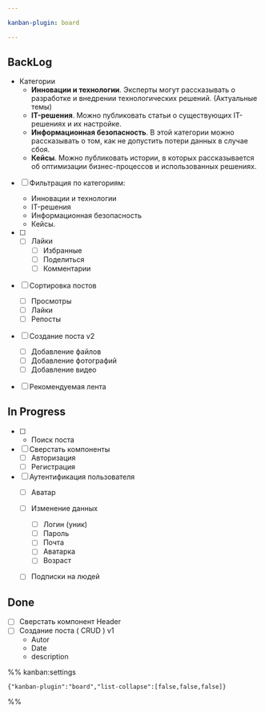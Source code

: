 ```yaml
---

kanban-plugin: board

---
```


## BackLog

- Категории
	- **Инновации и технологии**. Эксперты могут рассказывать о разработке и внедрении технологических решений. (Актуальные темы)
	- **IT-решения**. Можно публиковать статьи о существующих IT-решениях и их настройке.
	- **Информационная безопасность**. В этой категории можно рассказывать о том, как не допустить потери данных в случае сбоя.
	- **Кейсы**. Можно публиковать истории, в которых рассказывается об оптимизации бизнес-процессов и использованных решениях.
- [ ] Фильтрация по категориям:
	- Инновации и технологии
	- IT-решения
	- Информационная безопасность
	- Кейсы.
- [ ] - [ ] Лайки
	- [ ] Избранные
	- [ ] Поделиться
	- [ ] Комментарии
- [ ] Сортировка постов
	- [ ] Просмотры 
	- [ ] Лайки
	- [ ] Репосты
- [ ] Создание поста v2
	- [ ] Добавление файлов
	- [ ] Добавление фотографий
	- [ ] Добавление видео
- [ ] Рекомендуемая лента


## In Progress

- [ ] - Поиск поста
- [ ] Сверстать компоненты
	- [ ] Авторизация
	- [ ] Регистрация
- [ ] Аутентификация пользователя
	- [ ] Аватар
	- [ ] Изменение данных
		- [ ] Логин (уник)
		- [ ] Пароль
		- [ ] Почта
		- [ ] Аватарка
		- [ ] Возраст
	- [ ] Подписки на людей


## Done

- [ ] Сверстать компонент Header
- [ ] Создание поста ( CRUD ) v1
	- Autor
	- Date
	- description




%% kanban:settings
```
{"kanban-plugin":"board","list-collapse":[false,false,false]}
```
%%